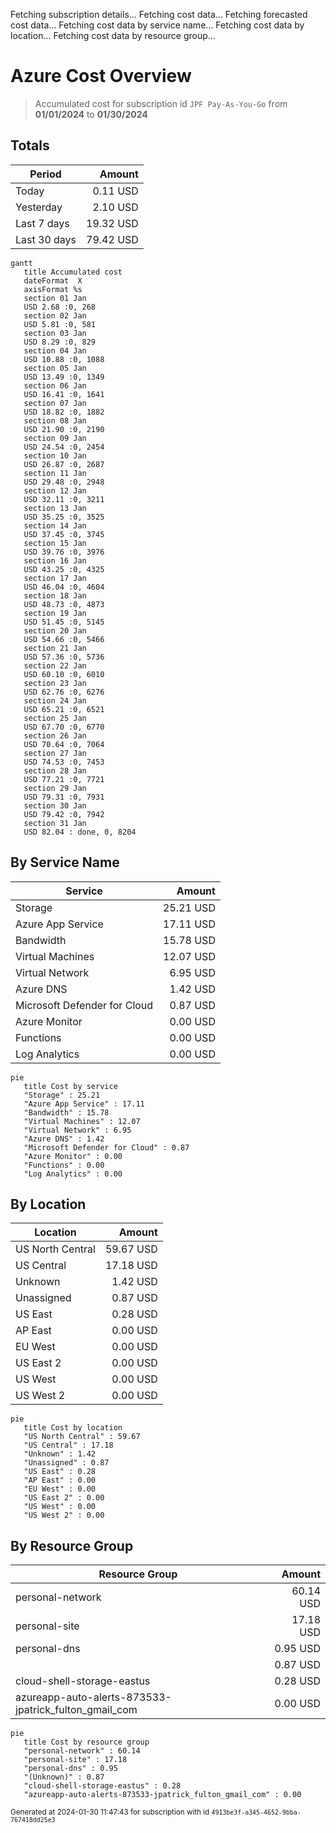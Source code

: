 Fetching subscription details...
Fetching cost data...
Fetching forecasted cost data...
Fetching cost data by service name...
Fetching cost data by location...
Fetching cost data by resource group...
# Azure Cost Overview

> Accumulated cost for subscription id `JPF Pay-As-You-Go` from **01/01/2024** to **01/30/2024**

## Totals

|Period|Amount|
|---|---:|
|Today|0.11 USD|
|Yesterday|2.10 USD|
|Last 7 days|19.32 USD|
|Last 30 days|79.42 USD|

```mermaid
gantt
   title Accumulated cost
   dateFormat  X
   axisFormat %s
   section 01 Jan
   USD 2.68 :0, 268
   section 02 Jan
   USD 5.81 :0, 581
   section 03 Jan
   USD 8.29 :0, 829
   section 04 Jan
   USD 10.88 :0, 1088
   section 05 Jan
   USD 13.49 :0, 1349
   section 06 Jan
   USD 16.41 :0, 1641
   section 07 Jan
   USD 18.82 :0, 1882
   section 08 Jan
   USD 21.90 :0, 2190
   section 09 Jan
   USD 24.54 :0, 2454
   section 10 Jan
   USD 26.87 :0, 2687
   section 11 Jan
   USD 29.48 :0, 2948
   section 12 Jan
   USD 32.11 :0, 3211
   section 13 Jan
   USD 35.25 :0, 3525
   section 14 Jan
   USD 37.45 :0, 3745
   section 15 Jan
   USD 39.76 :0, 3976
   section 16 Jan
   USD 43.25 :0, 4325
   section 17 Jan
   USD 46.04 :0, 4604
   section 18 Jan
   USD 48.73 :0, 4873
   section 19 Jan
   USD 51.45 :0, 5145
   section 20 Jan
   USD 54.66 :0, 5466
   section 21 Jan
   USD 57.36 :0, 5736
   section 22 Jan
   USD 60.10 :0, 6010
   section 23 Jan
   USD 62.76 :0, 6276
   section 24 Jan
   USD 65.21 :0, 6521
   section 25 Jan
   USD 67.70 :0, 6770
   section 26 Jan
   USD 70.64 :0, 7064
   section 27 Jan
   USD 74.53 :0, 7453
   section 28 Jan
   USD 77.21 :0, 7721
   section 29 Jan
   USD 79.31 :0, 7931
   section 30 Jan
   USD 79.42 :0, 7942
   section 31 Jan
   USD 82.04 : done, 0, 8204
```

## By Service Name

|Service|Amount|
|---|---:|
|Storage|25.21 USD|
|Azure App Service|17.11 USD|
|Bandwidth|15.78 USD|
|Virtual Machines|12.07 USD|
|Virtual Network|6.95 USD|
|Azure DNS|1.42 USD|
|Microsoft Defender for Cloud|0.87 USD|
|Azure Monitor|0.00 USD|
|Functions|0.00 USD|
|Log Analytics|0.00 USD|

```mermaid
pie
   title Cost by service
   "Storage" : 25.21
   "Azure App Service" : 17.11
   "Bandwidth" : 15.78
   "Virtual Machines" : 12.07
   "Virtual Network" : 6.95
   "Azure DNS" : 1.42
   "Microsoft Defender for Cloud" : 0.87
   "Azure Monitor" : 0.00
   "Functions" : 0.00
   "Log Analytics" : 0.00
```

## By Location

|Location|Amount|
|---|---:|
|US North Central|59.67 USD|
|US Central|17.18 USD|
|Unknown|1.42 USD|
|Unassigned|0.87 USD|
|US East|0.28 USD|
|AP East|0.00 USD|
|EU West|0.00 USD|
|US East 2|0.00 USD|
|US West|0.00 USD|
|US West 2|0.00 USD|

```mermaid
pie
   title Cost by location
   "US North Central" : 59.67
   "US Central" : 17.18
   "Unknown" : 1.42
   "Unassigned" : 0.87
   "US East" : 0.28
   "AP East" : 0.00
   "EU West" : 0.00
   "US East 2" : 0.00
   "US West" : 0.00
   "US West 2" : 0.00
```

## By Resource Group

|Resource Group|Amount|
|---|---:|
|personal-network|60.14 USD|
|personal-site|17.18 USD|
|personal-dns|0.95 USD|
||0.87 USD|
|cloud-shell-storage-eastus|0.28 USD|
|azureapp-auto-alerts-873533-jpatrick_fulton_gmail_com|0.00 USD|

```mermaid
pie
   title Cost by resource group
   "personal-network" : 60.14
   "personal-site" : 17.18
   "personal-dns" : 0.95
   "(Unknown)" : 0.87
   "cloud-shell-storage-eastus" : 0.28
   "azureapp-auto-alerts-873533-jpatrick_fulton_gmail_com" : 0.00
```

<sup>Generated at 2024-01-30 11:47:43 for subscription with id `4913be3f-a345-4652-9bba-767418dd25e3`</sup>
